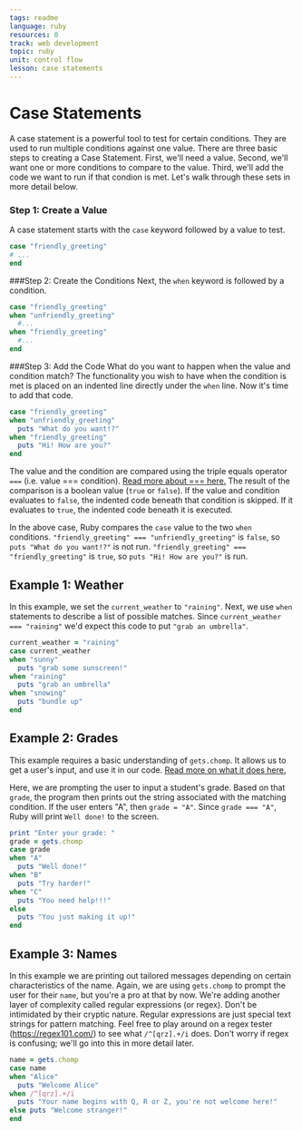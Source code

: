 ```yaml
---
tags: readme
language: ruby
resources: 0
track: web development
topic: ruby
unit: control flow
lesson: case statements
---
```


# Case Statements

A case statement is a powerful tool to test for certain conditions. They are used to run multiple conditions against one value. There are three basic steps to creating a Case Statement. First, we'll need a value. Second, we'll want one or more conditions to compare to the value. Third, we'll add the code we want to run if that condion is met. Let's walk through these sets in more detail below.

### Step 1: Create a Value
A case statement starts with the `case` keyword followed by a value to test.

```ruby
case "friendly_greeting"
# ...
end
```
###Step 2: Create the Conditions
Next, the `when` keyword is followed by a condition.

```ruby
case "friendly_greeting"
when "unfriendly_greeting"
  #...
when "friendly_greeting"
  #...
end
```
###Step 3: Add the Code
What do you want to happen when the value and condition match? The functionality you wish to have when the condition is met is placed on an indented line directly under the `when` line. Now it's time to add that code.

```ruby
case "friendly_greeting"
when "unfriendly_greeting"
  puts "What do you want!?"
when "friendly_greeting"
  puts "Hi! How are you?"
end
```

The value and the condition are compared using the triple equals operator `===` (i.e. value === condition). [Read more about === here.](http://stackoverflow.com/questions/3422223/vs-in-ruby?lq=1) The result of the comparison is a boolean value (`true` or `false`). If the value and condition evaluates to `false`, the indented code beneath that condition is skipped. If it evaluates to `true`, the indented code beneath it is executed.

In the above case, Ruby compares the `case` value to the two `when` conditions. `"friendly_greeting" === "unfriendly_greeting"` is `false`, so `puts "What do you want!?"` is not run. `"friendly_greeting" === "friendly_greeting"` is `true`, so `puts "Hi! How are you?"` is run.

## Example 1: Weather

In this example, we set the `current_weather` to `"raining"`. Next, we use `when` statements to describe a list of possible matches. Since `current_weather === "raining"` we'd expect this code to put `"grab an umbrella"`.

```ruby
current_weather = "raining"
case current_weather
when "sunny"
  puts "grab some sunscreen!"
when "raining"
  puts "grab an umbrella"
when "snowing"
  puts "bundle up"
end
```

## Example 2: Grades

This example requires a basic understanding of `gets.chomp`. It allows us to get a user's input, and use it in our code. [Read more on what it does here.](http://stackoverflow.com/questions/23193813/how-does-gets-and-gets-chomp-in-ruby-work)

Here, we are prompting the user to input a student's grade. Based on that `grade`, the program then prints out the string associated with the matching condition. If the user enters "A", then `grade = "A"`. Since `grade === "A"`, Ruby will print `Well done!` to the screen. 

```ruby
print "Enter your grade: "
grade = gets.chomp
case grade
when "A"
  puts "Well done!"
when "B"
  puts "Try harder!"
when "C"
  puts "You need help!!!"
else
  puts "You just making it up!"
end
```

## Example 3: Names

In this example we are printing out tailored messages depending on certain characteristics of the name. Again, we are using `gets.chomp` to prompt the user for their `name`, but you're a pro at that by now. We're adding another layer of complexity called regular expressions (or regex). Don't be intimidated by their cryptic nature. Regular expressions are just special text strings for pattern matching. Feel free to play around on a regex tester (https://regex101.com/) to see what `/^[qrz].+/i` does. Don't worry if regex is confusing; we'll go into this in more detail later.

```ruby
name = gets.chomp
case name
when "Alice"
  puts "Welcome Alice"
when /^[qrz].+/i 
  puts "Your name begins with Q, R or Z, you're not welcome here!" 
else puts "Welcome stranger!" 
end
```
